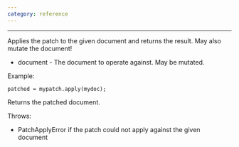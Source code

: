 ```yaml
---
category: reference
---
```



---------------

Applies the patch to the given document and returns the result. May also mutate the document!

  * document  - The document to operate against. May be mutated.

Example:

    patched = mypatch.apply(mydoc);


Returns the patched document.

Throws:

   * PatchApplyError if the patch could not apply against the given document

